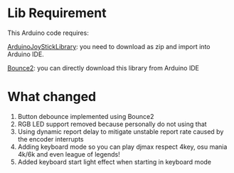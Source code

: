 # Lib Requirement
This Arduino code requires:

[ArduinoJoyStickLibrary](https://github.com/MHeironimus/ArduinoJoystickLibrary/): you need to download as zip and import into Arduino IDE.

[Bounce2](https://github.com/thomasfredericks/Bounce2): you can directly download this library from Arduino IDE

# What changed
1. Button debounce implemented using Bounce2
2. RGB LED support removed because personally do not using that
3. Using dynamic report delay to mitigate unstable report rate caused by the encoder interrupts
4. Adding keyboard mode so you can play djmax respect 4key, osu mania 4k/6k and even league of legends!
5. Added keyboard start light effect when starting in keyboard mode
